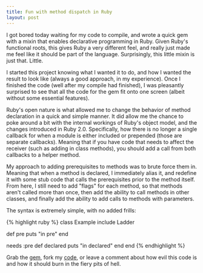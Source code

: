 ```yaml
---
title: Fun with method dispatch in Ruby
layout: post
---
```

I got bored today waiting for my code to compile, and wrote a quick gem with a mixin that enables declarative programming in Ruby. Given Ruby's functional roots, this gives Ruby a very different feel, and really just made me feel like it should be part of the language. Surprisingly, this little mixin is just that. Little.

I started this project knowing what I wanted it to do, and how I wanted the result to look like (always a good approach, in my experience). Once I finished the code (well after my compile had finished), I was pleasantly surprised to see that all the code for the gem fit onto one screen (albeit without some essential features).

Ruby's open nature is what allowed me to change the behavior of method declaration in a quick and simple manner. It did allow me the chance to poke around a bit with the internal workings of Ruby's object model, and the changes introduced in Ruby 2.0. Specifically, how there is no longer a single callback for when a module is either included or prepended (those are separate callbacks). Meaning that if you have code that needs to affect the receiver (such as adding in class methods), you should add a call from both callbacks to a helper method.

My approach to adding prerequisites to methods was to brute force them in. Meaning that when a method is declared, I immediately alias it, and redefine it with some stub code that calls the prerequisites prior to the method itself. From here, I still need to add "flags" for each method, so that methods aren't called more than once, then add the ability to call methods in other classes, and finally add the ability to add calls to methods with parameters.

The syntax is extremely simple, with no added frills:

{% highlight ruby %}
class Example
  include Ladder

  def pre
    puts "in pre"
  end

  needs :pre
  def declared
    puts "in declared"
  end
end
{% endhighlight %}

Grab the [gem](https://rubygems.org/gems/ladder), fork my [code](https://github.com/stevenkaras/ladder), or leave a comment about how evil this code is and how it should burn in the fiery pits of hell.

